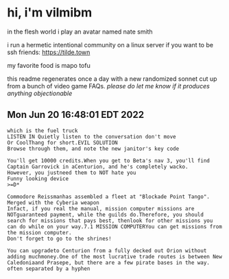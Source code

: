 # hi, i'm vilmibm

in the flesh world i play an avatar named nate smith

i run a hermetic intentional community on a linux server if you want to be ssh friends: https://tilde.town

my favorite food is mapo tofu

this readme regenerates once a day with a new randomized sonnet cut up from a bunch of video game FAQs.
_please do let me know if it produces anything objectionable_

## Mon Jun 20 16:48:01 EDT 2022

    which is the fuel truck
    LISTEN IN Quietly listen to the conversation don't move
    Or CoolThang for short.EVIL SOLUTION
    Browse through them, and note the new janitor's key code
    
    You'll get 10000 credits.When you get to Beta's nav 3, you'll find Captain Garrovick in aCenturion, and he's completely wacko.
    However, you justneed them to NOT hate you
    Funny looking device
    >=D*
    
    Commodore Reissmanhas assembled a fleet at "Blockade Point Tango".
    Merged with the Cyberia weapon
    Infact, if you real the manual, mission computer missions are NOTguaranteed payment, while the guilds do.Therefore, you should search for missions that pays best, thenlook for other missions you can do while on your way.7.1 MISSION COMPUTERYou can get missions from the mission computer.
    Don't forget to go to the shrines!
    
    You can upgradeto Centurion from a fully decked out Orion without adding muchmoney.One of the most lucrative trade routes is between New Caledoniaand Prasepe, but there are a few pirate bases in the way.
    often separated by a hyphen
